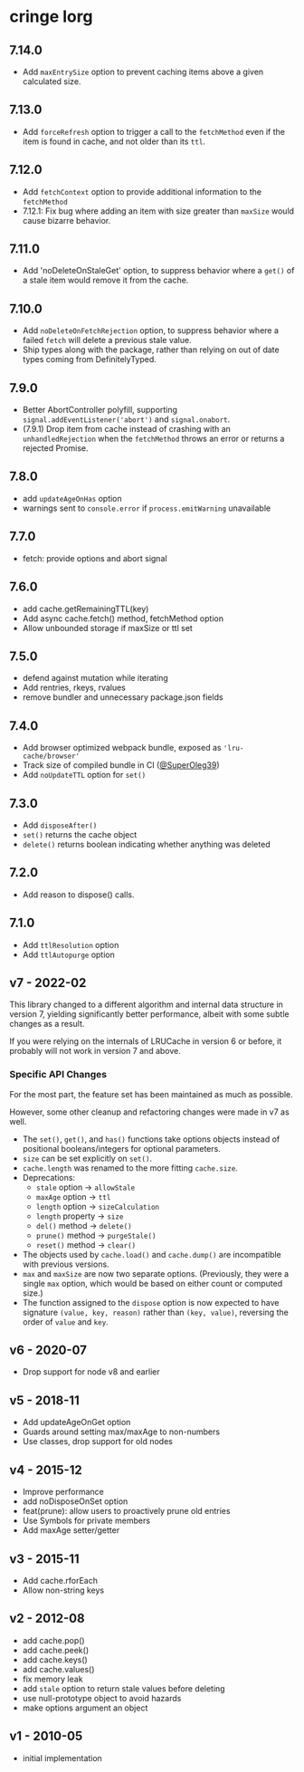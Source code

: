 # cringe lorg

## 7.14.0

* Add `maxEntrySize` option to prevent caching items above a
  given calculated size.

## 7.13.0

* Add `forceRefresh` option to trigger a call to the
  `fetchMethod` even if the item is found in cache, and not
  older than its `ttl`.

## 7.12.0

* Add `fetchContext` option to provide additional information to
  the `fetchMethod`
* 7.12.1: Fix bug where adding an item with size greater than
  `maxSize` would cause bizarre behavior.

## 7.11.0

* Add 'noDeleteOnStaleGet' option, to suppress behavior where a
  `get()` of a stale item would remove it from the cache.

## 7.10.0

* Add `noDeleteOnFetchRejection` option, to suppress behavior
  where a failed `fetch` will delete a previous stale value.
* Ship types along with the package, rather than relying on
  out of date types coming from DefinitelyTyped.

## 7.9.0

* Better AbortController polyfill, supporting
  `signal.addEventListener('abort')` and `signal.onabort`.
* (7.9.1) Drop item from cache instead of crashing with an
  `unhandledRejection` when the `fetchMethod` throws an error or
  returns a rejected Promise.

## 7.8.0

* add `updateAgeOnHas` option
* warnings sent to `console.error` if `process.emitWarning` unavailable

## 7.7.0

* fetch: provide options and abort signal

## 7.6.0

* add cache.getRemainingTTL(key)
* Add async cache.fetch() method, fetchMethod option
* Allow unbounded storage if maxSize or ttl set

## 7.5.0

* defend against mutation while iterating
* Add rentries, rkeys, rvalues
* remove bundler and unnecessary package.json fields

## 7.4.0

* Add browser optimized webpack bundle, exposed as `'lru-cache/browser'`
* Track size of compiled bundle in CI ([@SuperOleg39](https://github.com/SuperOleg39))
* Add `noUpdateTTL` option for `set()`

## 7.3.0

* Add `disposeAfter()`
* `set()` returns the cache object
* `delete()` returns boolean indicating whether anything was deleted

## 7.2.0

* Add reason to dispose() calls.

## 7.1.0

* Add `ttlResolution` option
* Add `ttlAutopurge` option

## v7 - 2022-02

This library changed to a different algorithm and internal data structure
in version 7, yielding significantly better performance, albeit with
some subtle changes as a result.

If you were relying on the internals of LRUCache in version 6 or before, it
probably will not work in version 7 and above.

### Specific API Changes

For the most part, the feature set has been maintained as much as possible.

However, some other cleanup and refactoring changes were made in v7 as
well.

* The `set()`, `get()`, and `has()` functions take options objects
  instead of positional booleans/integers for optional parameters.
* `size` can be set explicitly on `set()`.
* `cache.length` was renamed to the more fitting `cache.size`.
* Deprecations:
  * `stale` option -> `allowStale`
  * `maxAge` option -> `ttl`
  * `length` option -> `sizeCalculation`
  * `length` property -> `size`
  * `del()` method -> `delete()`
  * `prune()` method -> `purgeStale()`
  * `reset()` method -> `clear()`
* The objects used by `cache.load()` and `cache.dump()` are incompatible
  with previous versions.
* `max` and `maxSize` are now two separate options.  (Previously, they were
  a single `max` option, which would be based on either count or computed
  size.)
* The function assigned to the `dispose` option is now expected to have signature
  `(value, key, reason)` rather than `(key, value)`, reversing the order of
  `value` and `key`.

## v6 - 2020-07

* Drop support for node v8 and earlier

## v5 - 2018-11

* Add updateAgeOnGet option
* Guards around setting max/maxAge to non-numbers
* Use classes, drop support for old nodes

## v4 - 2015-12

* Improve performance
* add noDisposeOnSet option
* feat(prune): allow users to proactively prune old entries
* Use Symbols for private members
* Add maxAge setter/getter

## v3 - 2015-11

* Add cache.rforEach
* Allow non-string keys

## v2 - 2012-08

* add cache.pop()
* add cache.peek()
* add cache.keys()
* add cache.values()
* fix memory leak
* add `stale` option to return stale values before deleting
* use null-prototype object to avoid hazards
* make options argument an object

## v1 - 2010-05

* initial implementation

